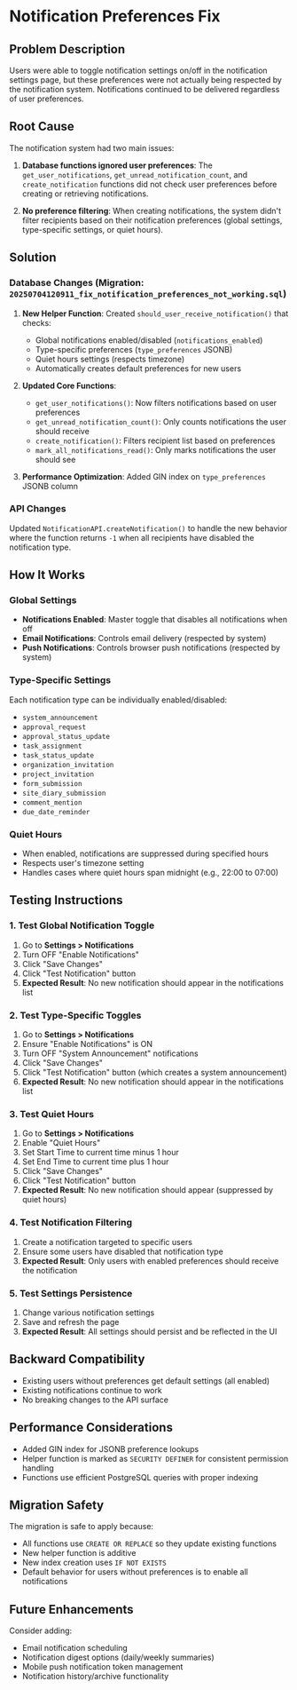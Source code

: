 # Notification Preferences Fix

## Problem Description

Users were able to toggle notification settings on/off in the notification settings page, but these preferences were not actually being respected by the notification system. Notifications continued to be delivered regardless of user preferences.

## Root Cause

The notification system had two main issues:

1. **Database functions ignored user preferences**: The `get_user_notifications`, `get_unread_notification_count`, and `create_notification` functions did not check user preferences before creating or retrieving notifications.

2. **No preference filtering**: When creating notifications, the system didn't filter recipients based on their notification preferences (global settings, type-specific settings, or quiet hours).

## Solution

### Database Changes (Migration: `20250704120911_fix_notification_preferences_not_working.sql`)

1. **New Helper Function**: Created `should_user_receive_notification()` that checks:
   - Global notifications enabled/disabled (`notifications_enabled`)
   - Type-specific preferences (`type_preferences` JSONB)
   - Quiet hours settings (respects timezone)
   - Automatically creates default preferences for new users

2. **Updated Core Functions**:
   - `get_user_notifications()`: Now filters notifications based on user preferences
   - `get_unread_notification_count()`: Only counts notifications the user should receive
   - `create_notification()`: Filters recipient list based on preferences
   - `mark_all_notifications_read()`: Only marks notifications the user should see

3. **Performance Optimization**: Added GIN index on `type_preferences` JSONB column

### API Changes

Updated `NotificationAPI.createNotification()` to handle the new behavior where the function returns `-1` when all recipients have disabled the notification type.

## How It Works

### Global Settings
- **Notifications Enabled**: Master toggle that disables all notifications when off
- **Email Notifications**: Controls email delivery (respected by system)
- **Push Notifications**: Controls browser push notifications (respected by system)

### Type-Specific Settings
Each notification type can be individually enabled/disabled:
- `system_announcement`
- `approval_request`
- `approval_status_update`
- `task_assignment`
- `task_status_update`
- `organization_invitation`
- `project_invitation`
- `form_submission`
- `site_diary_submission`
- `comment_mention`
- `due_date_reminder`

### Quiet Hours
- When enabled, notifications are suppressed during specified hours
- Respects user's timezone setting
- Handles cases where quiet hours span midnight (e.g., 22:00 to 07:00)

## Testing Instructions

### 1. Test Global Notification Toggle

1. Go to **Settings > Notifications**
2. Turn OFF "Enable Notifications"
3. Click "Save Changes"
4. Click "Test Notification" button
5. **Expected Result**: No new notification should appear in the notifications list

### 2. Test Type-Specific Toggles

1. Go to **Settings > Notifications**
2. Ensure "Enable Notifications" is ON
3. Turn OFF "System Announcement" notifications
4. Click "Save Changes"
5. Click "Test Notification" button (which creates a system announcement)
6. **Expected Result**: No new notification should appear in the notifications list

### 3. Test Quiet Hours

1. Go to **Settings > Notifications**
2. Enable "Quiet Hours"
3. Set Start Time to current time minus 1 hour
4. Set End Time to current time plus 1 hour
5. Click "Save Changes"
6. Click "Test Notification" button
7. **Expected Result**: No new notification should appear (suppressed by quiet hours)

### 4. Test Notification Filtering

1. Create a notification targeted to specific users
2. Ensure some users have disabled that notification type
3. **Expected Result**: Only users with enabled preferences should receive the notification

### 5. Test Settings Persistence

1. Change various notification settings
2. Save and refresh the page
3. **Expected Result**: All settings should persist and be reflected in the UI

## Backward Compatibility

- Existing users without preferences get default settings (all enabled)
- Existing notifications continue to work
- No breaking changes to the API surface

## Performance Considerations

- Added GIN index for JSONB preference lookups
- Helper function is marked as `SECURITY DEFINER` for consistent permission handling
- Functions use efficient PostgreSQL queries with proper indexing

## Migration Safety

The migration is safe to apply because:
- All functions use `CREATE OR REPLACE` so they update existing functions
- New helper function is additive
- New index creation uses `IF NOT EXISTS`
- Default behavior for users without preferences is to enable all notifications

## Future Enhancements

Consider adding:
- Email notification scheduling
- Notification digest options (daily/weekly summaries)
- Mobile push notification token management
- Notification history/archive functionality